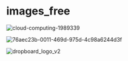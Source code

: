 # images_free

![cloud-computing-1989339](https://user-images.githubusercontent.com/75588930/208532372-8c0279fe-4c13-49fd-ac46-255884a8c89e.png)

![76aec23b-0011-469d-975d-4c98a6244d3f](https://user-images.githubusercontent.com/75588930/208536853-06a7d9db-2aba-4e9c-b25c-49d1f5c78f06.png)

![dropboard_logo_v2](https://user-images.githubusercontent.com/75588930/208537534-bca5f91e-3fb5-476a-bc5c-f5afe6341991.png)
